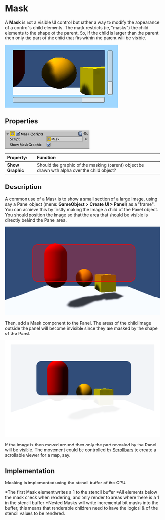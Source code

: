 # Mask

A **Mask** is not a visible UI control but rather a way to modify the appearance of a control's child elements. The mask restricts (ie, "masks") the child elements to the shape of the parent. So, if the child is larger than the parent then only the part of the child that fits within the parent will be visible.

![Section of a large Image masked by a Panel (Scrollbars are separate controls)](images/MaskCtrlExample.png)

## Properties

![](images/UI_MaskInspector.png)

|**Property:** |**Function:** |
|:---|:---|
|**Show Graphic** |Should the graphic of the masking (parent) object be drawn with alpha over the child object? |


## Description

A common use of a Mask is to show a small section of a large Image, using say a Panel object (menu: **GameObject &gt; Create UI &gt; Panel**) as a "frame". You can achieve this by firstly making the Image a child of the Panel object. You should position the Image so that the area that should be visible is directly behind the Panel area.

![Panel area shown in red with child Image behind](images/MaskDisabled.svg)

Then, add a Mask component to the Panel. The areas of the child Image outside the panel will become invisible since they are masked by the shape of the Panel.

![Masked areas shown faint, but would really be invisible](images/MaskEnabled.svg)

If the image is then moved around then only the part revealed by the Panel will be visible. The movement could be controlled by [Scrollbars](script-Scrollbar.md) to create a scrollable viewer for a map, say.

## Implementation

Masking is implemented using the stencil buffer of the GPU.

*The first Mask element writes a 1 to the stencil buffer
*All elements below the mask check when rendering, and only render to areas where there is a 1 in the stencil buffer
*Nested Masks will write incremental bit masks into the buffer, this means that renderable children need to have the logical & of the stencil values to be rendered.
